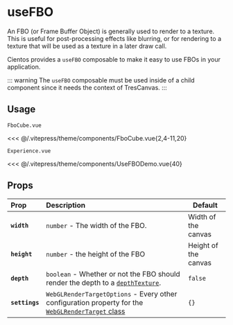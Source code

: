 # useFBO <Badge type="warning" text="^3.5.0" />

An FBO (or Frame Buffer Object) is generally used to render to a texture. This is useful for post-processing effects like blurring, or for rendering to a texture that will be used as a texture in a later draw call.

Cientos provides a `useFBO` composable to make it easy to use FBOs in your application.

::: warning
The `useFBO` composable must be used inside of a child component since it needs the context of TresCanvas.
:::

<DocsDemo>
  <UseFBODemo />
</DocsDemo>

## Usage

`FboCube.vue`

<<< @/.vitepress/theme/components/FboCube.vue{2,4-11,20}

`Experience.vue`

<<< @/.vitepress/theme/components/UseFBODemo.vue{40}

## Props

| Prop           | Description                                                                                                                                                            | Default              |
| :------------- | :--------------------------------------------------------------------------------------------------------------------------------------------------------------------- | -------------------- |
| **`width`**    | `number` - The width of the FBO.                                                                                                                                       | Width of the canvas  |
| **`height`**   | `number` - the height of the FBO                                                                                                                                       | Height of the canvas |
| **`depth`**    | `boolean` - Whether or not the FBO should render the depth to a [`depthTexture`](https://threejs.org/docs/?q=webglre#api/en/renderers/WebGLRenderTarget.depthTexture). | `false`              |
| **`settings`** | `WebGLRenderTargetOptions` - Every other configuration property for the [`WebGLRenderTarget` class](https://threejs.org/docs/#api/en/renderers/WebGLRenderTarget)      | `{}`                 |
